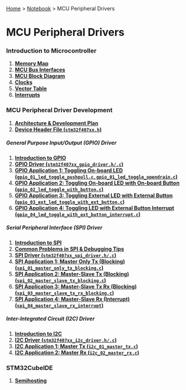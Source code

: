<a href="../../">Home</a> > <a href="../notebook">Notebook</a> > MCU Peripheral Drivers

# MCU Peripheral Drivers



### Introduction to Microcontroller

1. **<a href="./memory-map">Memory Map</a>**
2. **<a href="./mcu-bus-interfaces">MCU Bus Interfaces</a>**
3. **<a href="./mcu-block-diagram">MCU Block Diagram</a>**
4. **<a href="./clocks">Clocks</a>**
5. **<a href="./vector-table">Vector Table</a>**
6. **<a href="./interrupts">Interrupts</a>**



### MCU Peripheral Driver Development

1. **<a href="./architecture-and-development-plan">Architecture & Development Plan</a>**
1. **<a href="./device-header-file">Device Header File (`stm32f407xx.h`)</a>**

##### General Purpose Input/Output (GPIO) Driver

1. **<a href="./introduction-to-gpio">Introduction to GPIO</a>**
1. **<a href="./gpio-driver">GPIO Driver (`stm32f407xx_gpio_driver.h/.c`)</a>**
1. **<a href="./gpio-application-1">GPIO Application 1: Toggling On-board LED (`gpio_01_led_toggle_pushpull.c`, `gpio_01_led_toggle_opendrain.c`)</a>**
1. **<a href="./gpio-application-2">GPIO Application 2: Toggling On-board LED with On-board Button (`gpio_02_led_toggle_with_button.c`)</a>**
1. **<a href="./gpio-application-3">GPIO Application 3: Toggling External LED with External Button (`gpio_03_ext_led_toggle_with_ext_button.c`)</a>**
1. **<a href="./gpio-application-4">GPIO Application 4: Toggling LED with External Button Interrupt (`gpio_04_led_toggle_with_ext_button_interrupt.c`)</a>**

##### Serial Peripheral Interface (SPI) Driver

1. **<a href="./introduction-to-spi">Introduction to SPI</a>**
1. **<a href="./common-problems-in-spi-and-debugging-tips">Common Problems in SPI & Debugging Tips</a>**
1. **<a href="./spi-driver">SPI Driver (`stm32f407xx_spi_driver.h/.c`)</a>**
1. **<a href="./spi-application-1">SPI Application 1: Master Only Tx (Blocking) (`spi_01_master_only_tx_blocking.c`)</a>**
1. **<a href="./spi-application-2">SPI Application 2: Master-Slave Tx (Blocking) (`spi_02_master_slave_tx_blocking.c`)</a>**
1. **<a href="./spi-application-3">SPI Application 3: Master-Slave Tx Rx (Blocking) (`spi_03_master_slave_tx_rx_blocking.c`)</a>**
1. **<a href="./spi-application-4">SPI Application 4: Master-Slave Rx (Interrupt) (`spi_04_master_slave_rx_interrupt`)</a>**

##### Inter-Integrated Circuit (I2C) Driver

1. **<a href="./introduction-to-i2c">Introduction to I2C</a>**
1. **<a href="./i2c-driver">I2C Driver (`stm32f407xx_i2c_driver.h/.c`)</a>**
1. **<a href="./i2c-application-1">I2C Application 1: Master Tx (`i2c_01_master_tx.c`)</a>**
1. **<a href="./i2c-application-2">I2C Application 2: Master Rx (`i2c_02_master_rx.c`)</a>**



### STM32CubeIDE

1. **<a href="./semihosting">Semihosting</a>**
